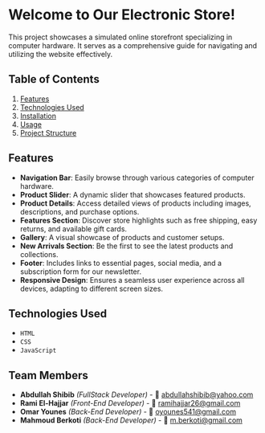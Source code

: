 # Welcome to Our Electronic Store!

This project showcases a simulated online storefront specializing in computer hardware. It serves as a comprehensive guide for navigating and utilizing the website effectively.

## Table of Contents

1. [Features](#features)
2. [Technologies Used](#technologies-used)
3. [Installation](#installation)
4. [Usage](#usage)
5. [Project Structure](#project-structure)

## Features

- **Navigation Bar**: Easily browse through various categories of computer hardware.
- **Product Slider**: A dynamic slider that showcases featured products.
- **Product Details**: Access detailed views of products including images, descriptions, and purchase options.
- **Features Section**: Discover store highlights such as free shipping, easy returns, and available gift cards.
- **Gallery**: A visual showcase of products and customer setups.
- **New Arrivals Section**: Be the first to see the latest products and collections.
- **Footer**: Includes links to essential pages, social media, and a subscription form for our newsletter.
- **Responsive Design**: Ensures a seamless user experience across all devices, adapting to different screen sizes.

## Technologies Used

- `HTML`
- `CSS`
- `JavaScript`

## Team Members

- **Abdullah Shibib** *(FullStack Developer)* - 📧 [abdullahshibib@yahoo.com](mailto:abdullahshibib@yahoo.com)
- **Rami El-Hajjar** *(Front-End Developer)* - 📧 [ramihajjar26@gmail.com](mailto:ramihajjar26@gmail.com)
- **Omar Younes** *(Back-End Developer)* - 📧 [oyounes541@gmail.com](mailto:oyounes541@gmail.com)
- **Mahmoud Berkoti** *(Back-End Developer)* - 📧 [m.berkoti@gmail.com](mailto:m.berkoti@gmail.com)
